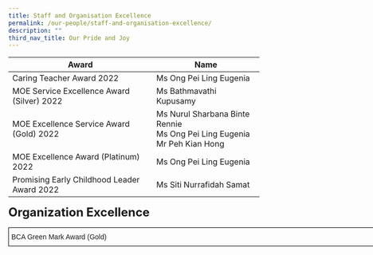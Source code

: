 ```yaml
---
title: Staff and Organisation Excellence
permalink: /our-people/staff-and-organisation-excellence/
description: ""
third_nav_title: Our Pride and Joy
---
```


<table>
<thead>
  <tr>
    <th>Award</th>
    <th>Name</th>
  </tr>
</thead>
<tbody>
  <tr>
    <td>Caring Teacher Award 2022</td>
    <td>Ms Ong Pei Ling Eugenia</td>
  </tr>
  <tr>
    <td>MOE Service Excellence Award (Silver) 2022</td>
    <td>Ms Bathmavathi Kupusamy</td>
  </tr>
  <tr>
    <td>MOE Excellence Service Award (Gold) 2022</td>
    <td>Ms Nurul Sharbana Binte Rennie<br>Ms Ong Pei Ling Eugenia<br>Mr Peh Kian Hong</td>
  </tr>
  <tr>
    <td>MOE Excellence Award (Platinum) 2022</td>
    <td>Ms Ong Pei Ling Eugenia</td>
  </tr>
  <tr>
    <td>Promising Early Childhood Leader Award 2022</td>
    <td>Ms Siti Nurrafidah Samat</td>
  </tr>
</tbody>
</table>

**<font size=5>Organization Excellence</font>**

<table style="border-collapse:collapse;border-spacing:0;table-layout: fixed; width: 771px" class="tg"><colgroup><col style="width: 771px"></colgroup><thead><tr><td style="border-color:black;border-style:solid;border-width:1px;font-family:Arial, sans-serif;font-size:14px;overflow:hidden;padding:10px 5px;text-align:left;vertical-align:top;word-break:normal">BCA Green Mark Award (Gold)</td></tr></thead></table>